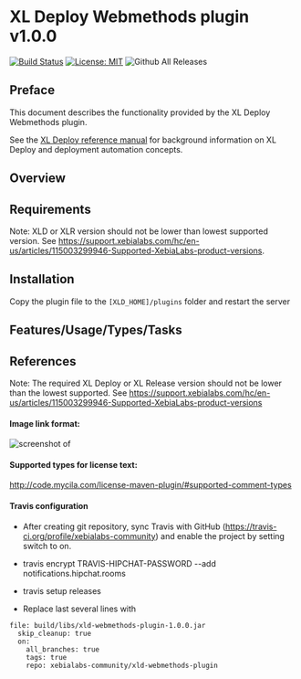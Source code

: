 # XL Deploy Webmethods plugin v1.0.0

[![Build Status][xld-webmethods-plugin-travis-image]][xld-webmethods-plugin-travis-url]
[![License: MIT][xld-webmethods-plugin-license-image]][xld-webmethods-plugin-license-url]
![Github All Releases][xld-webmethods-plugin-downloads-image]

[xld-webmethods-plugin-travis-image]: https://travis-ci.org/xebialabs-community/xld-webmethods-plugin.svg?branch=master
[xld-webmethods-plugin-travis-url]: https://travis-ci.org/xebialabs-community/xld-webmethods-plugin
[xld-webmethods-plugin-license-image]: https://img.shields.io/badge/License-MIT-yellow.svg
[xld-webmethods-plugin-license-url]: https://opensource.org/licenses/MIT
[xld-webmethods-plugin-downloads-image]: https://img.shields.io/github/downloads/xebialabs-community/xld-webmethods-plugin/total.svg

## Preface

This document describes the functionality provided by the XL Deploy Webmethods plugin.

See the [XL Deploy reference manual](https://docs.xebialabs.com/xl-deploy) for background information on XL Deploy and deployment automation concepts.

## Overview

## Requirements

Note:  XLD or XLR version should not be lower than lowest supported version.  See <https://support.xebialabs.com/hc/en-us/articles/115003299946-Supported-XebiaLabs-product-versions>.

## Installation

Copy the plugin file to the `[XLD_HOME]/plugins` folder and restart the server

## Features/Usage/Types/Tasks

## References

Note:  The required XL Deploy or XL Release version should not be lower than the lowest supported.  See https://support.xebialabs.com/hc/en-us/articles/115003299946-Supported-XebiaLabs-product-versions

#### Image link format:

![screenshot of <image description>](images/macdown-logo-160.png)

#### Supported types for license text:

<http://code.mycila.com/license-maven-plugin/#supported-comment-types>

#### Travis configuration

* After creating git repository, sync Travis with GitHub (https://travis-ci.org/profile/xebialabs-community) and enable the project by setting switch to on.

* travis encrypt TRAVIS-HIPCHAT-PASSWORD --add  notifications.hipchat.rooms

* travis setup releases

* Replace last several lines with  

```
file: build/libs/xld-webmethods-plugin-1.0.0.jar
  skip_cleanup: true
  on:
    all_branches: true
    tags: true
    repo: xebialabs-community/xld-webmethods-plugin
```
    
    




